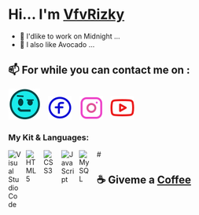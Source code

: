 # Hi... I'm [VfvRizky](https://vfvrizky.my.id)
- 🌙 I'dlike to work on Midnight ...
- 🥑 I also like Avocado ...

## 📫 For while you can contact me on :

[![website](./icon/web-cyan4.svg)](https://vfvrizky.my.id)
&nbsp;&nbsp;
[![website](./icon/fb-blue.svg)](https://id-id.facebook.com/risky.pernanda.16)
&nbsp;&nbsp;
[![website](./icon/ig-pink.svg)](https://www.instagram.com/riskypernanda16/)
&nbsp;&nbsp;
[![website](./icon/yt-red.svg)](https://www.youtube.com/channel/UC0ErB7HZnmU05JXf9c_WvoQ/featured)

### My Kit & Languages:

<img align="left" alt="Visual Studio Code" width="26px" src="https://cdn.jsdelivr.net/gh/devicons/devicon/icons/vscode/vscode-original.svg" style="padding-right:10px;" />
<img align="left" alt="HTML5" width="26px" src="https://cdn.jsdelivr.net/gh/devicons/devicon/icons/html5/html5-original.svg" style="padding-right:10px;" />
<img align="left" alt="CSS3" width="26px" src="https://cdn.jsdelivr.net/gh/devicons/devicon/icons/css3/css3-original.svg" style="padding-right:10px;" />
<img align="left" alt="JavaScript" width="26px" src="https://cdn.jsdelivr.net/gh/devicons/devicon/icons/javascript/javascript-original.svg" style="padding-right:10px;" />
<img align="left" alt="MySQL" width="26px" src="https://cdn.jsdelivr.net/gh/devicons/devicon/icons/mysql/mysql-original.svg" style="padding-right:10px;" />
#

## ☕ Giveme a [Coffee](https://www.buymeacoffee.com/vfvrizky)
<!---
- https://vfvrizky.my.id (📆until November/2022)
- www.buymeacoffee.com/vfvrizky ☕
- https://vfvrizky.github.io 
- http://vfvrizky.infinityfreeapp.com
- vfvrizky.site (empty hosting) (📆until February/2023)

VfvRizky/VfvRizky is a ✨ special ✨ repository because its `README.md` (this file) appears on your GitHub profile.
You can click the Preview link to take a look at your changes.
--->
